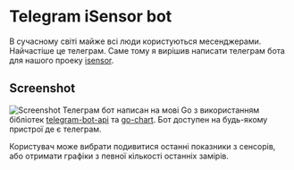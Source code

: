# Telegram iSensor bot
В сучасному світі майже всі люди користуються месенджерами. Найчастіше це телеграм. Саме тому я вирішив написати телеграм бота для нашого проеку [isensor](github.com/i-sensor).
## Screenshot
![Screenshot](https://raw.githubusercontent.com/i-sensor/isensor_tgbot/blob/main/_images/chat.png "Screenshot")
Телеграм бот написан на мові Go з використанням бібліотек [telegram-bot-api](github.com/go-telegram-bot-api/telegram-bot-api) та [go-chart](github.com/wcharczuk/go-chart). Бот доступен на будь-якому пристрої де є телеграм.

Користувач може вибрати подивитися останні показники з сенсорів, або отримати графіки з певної кількості останніх замірів.

